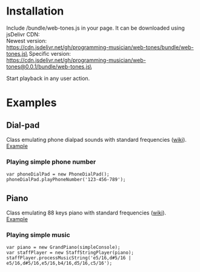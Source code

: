 # Installation
Include /bundle/web-tones.js in your page. It can be downloaded using jsDelivr CDN:\
Newest version:\
https://cdn.jsdelivr.net/gh/programming-musician/web-tones/bundle/web-tones.js\
Specific version:\
https://cdn.jsdelivr.net/gh/programming-musician/web-tones@0.0.1/bundle/web-tones.js\

Start playback in any user action.

# Examples

## Dial-pad
Class emulating phone dialpad sounds with standard frequencies ([wiki](https://en.wikipedia.org/wiki/Telephone_keypad)).\
[Example](https://programming-musician.github.io/web-tones/bundle/example-dial.html)
### Playing simple phone number
```
var phoneDialPad = new PhoneDialPad();
phoneDialPad.playPhoneNumber('123-456-789');
```

## Piano
Class emulating 88 keys piano with standard frequencies ([wiki](https://en.wikipedia.org/wiki/Piano_key_frequencies)).\
[Example](https://programming-musician.github.io/web-tones/bundle/example-piano.html)
### Playing simple music
```
var piano = new GrandPiano(simpleConsole);
var staffPlayer = new StaffStringPlayer(piano);
staffPlayer.processMusicString('e5/16,d#5/16 | e5/16,d#5/16,e5/16,b4/16,d5/16,c5/16');
```
